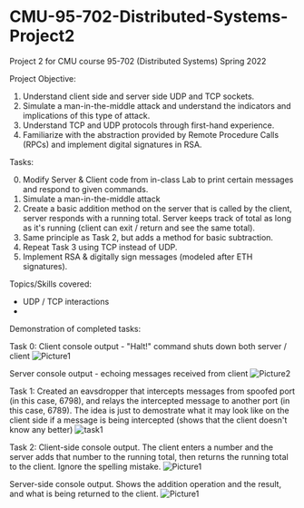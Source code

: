 # CMU-95-702-Distributed-Systems-Project2
Project 2 for CMU course 95-702 (Distributed Systems) Spring 2022

Project Objective:
1. Understand client side and server side UDP and TCP sockets.
2. Simulate a man-in-the-middle attack and understand the indicators and implications of this type of attack.
3. Understand TCP and UDP protocols through first-hand experience.
4. Familiarize with the abstraction provided by Remote Procedure Calls (RPCs) and implement digital signatures in RSA. 

Tasks: 

0. Modify Server & Client code from in-class Lab to print certain messages and respond to given commands.
1. Simulate a man-in-the-middle attack
2. Create a basic addition method on the server that is called by the client, server responds with a running total. Server keeps track of total as long as it's running (client can exit / return and see the same total).
3. Same principle as Task 2, but adds a method for basic subtraction.
4. Repeat Task 3 using TCP instead of UDP.
5. Implement RSA & digitally sign messages (modeled after ETH signatures).

Topics/Skills covered:
- UDP / TCP interactions
- 

Demonstration of completed tasks:

Task 0:
Client console output - "Halt!" command shuts down both server / client
![Picture1](https://user-images.githubusercontent.com/114946651/193726067-49514126-9b33-49c6-846b-adee03b062ee.png)

Server console output - echoing messages received from client
![Picture2](https://user-images.githubusercontent.com/114946651/193726198-50df2d3c-ddb2-4e13-80a2-436cda4cb378.png)

Task 1:
Created an eavsdropper that intercepts messages from spoofed port (in this case, 6798), and relays the intercepted message to another port (in this case, 6789). The idea is just to demostrate what it may look like on the client side if a message is being intercepted (shows that the client doesn't know any better)
![task1](https://user-images.githubusercontent.com/114946651/193727116-87f0b6e7-d90e-44a4-a6f0-fc6990157e85.png)

Task 2:
Client-side console output. The client enters a number and the server adds that number to the running total, then returns the running total to the client. Ignore the spelling mistake.
![Picture1](https://user-images.githubusercontent.com/114946651/193728474-e40a94f3-bec1-42a4-af3b-b715b56c705f.jpg)

Server-side console output. Shows the addition operation and the result, and what is being returned to the client.
![Picture1](https://user-images.githubusercontent.com/114946651/193728826-03003b29-6536-4e90-9c3a-05349c3b83f8.jpg)





